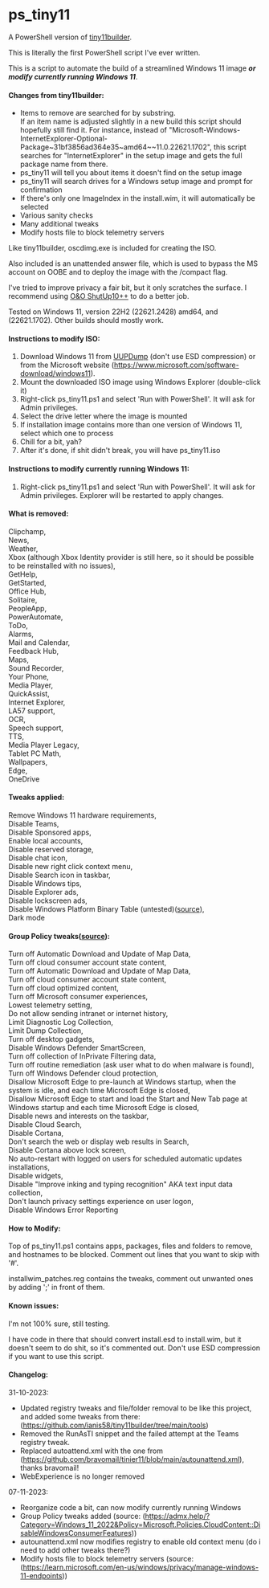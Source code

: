 # ps_tiny11

A PowerShell version of [tiny11builder](https://github.com/ntdevlabs/tiny11builder).

This is literally the first PowerShell script I've ever written.

This is a script to automate the build of a streamlined Windows 11 image ***or modify currently running Windows 11***.

#### Changes from tiny11builder:

- Items to remove are searched for by substring.  
If an item name is adjusted slightly in a new build this script should hopefully still find it.  For instance, instead of "Microsoft-Windows-InternetExplorer-Optional-Package\~31bf3856ad364e35\~amd64\~\~11.0.22621.1702", this script searches for "InternetExplorer" in the setup image and gets the full package name from there.
- ps_tiny11 will tell you about items it doesn't find on the setup image
- ps_tiny11 will search drives for a Windows setup image and prompt for confirmation
- If there's only one ImageIndex in the install.wim, it will automatically be selected
- Various sanity checks
- Many additional tweaks
- Modify hosts file to block telemetry servers

Like tiny11builder, oscdimg.exe is included for creating the ISO.

Also included is an unattended answer file, which is used to bypass the MS account on OOBE and to deploy the image with the /compact flag.

I've tried to improve privacy a fair bit, but it only scratches the surface.  I recommend using [O&O ShutUp10++](https://www.oo-software.com/en/shutup10) to do a better job.

Tested on Windows 11, version 22H2 (22621.2428) amd64, and (22621.1702).  Other builds should mostly work.

#### Instructions to modify ISO:

1. Download Windows 11 from [UUPDump](https://uupdump.net/) (don't use ESD compression) or from the Microsoft website (<https://www.microsoft.com/software-download/windows11>).
2. Mount the downloaded ISO image using Windows Explorer (double-click it)
3. Right-click ps_tiny11.ps1 and select 'Run with PowerShell'.  It will ask for Admin privileges.
4. Select the drive letter where the image is mounted
5. If installation image contains more than one version of Windows 11, select which one to process
6. Chill for a bit, yah?
7. After it's done, if shit didn't break, you will have ps_tiny11.iso

#### Instructions to modify currently running Windows 11:

1. Right-click ps_tiny11.ps1 and select 'Run with PowerShell'.  It will ask for Admin privileges.  Explorer will be restarted to apply changes.

#### What is removed:

Clipchamp,  
News,  
Weather,  
Xbox (although Xbox Identity provider is still here, so it should be possible to be reinstalled with no issues),  
GetHelp,  
GetStarted,  
Office Hub,  
Solitaire,  
PeopleApp,  
PowerAutomate,  
ToDo,  
Alarms,  
Mail and Calendar,  
Feedback Hub,  
Maps,  
Sound Recorder,  
Your Phone,  
Media Player,  
QuickAssist,  
Internet Explorer,  
LA57 support,  
OCR,  
Speech support,  
TTS,  
Media Player Legacy,  
Tablet PC Math,  
Wallpapers,  
Edge,  
OneDrive 

#### Tweaks applied:

Remove Windows 11 hardware requirements,  
Disable Teams,  
Disable Sponsored apps,  
Enable local accounts,  
Disable reserved storage,  
Disable chat icon,  
Disable new right click context menu,  
Disable Search icon in taskbar,  
Disable Windows tips,  
Disable Explorer ads,  
Disable lockscreen ads,  
Disable Windows Platform Binary Table (untested)([source](https://github.com/Jamesits/dropWPBT)),  
Dark mode  

#### Group Policy tweaks([source](https://admx.help/?Category=Windows_11_2022&Policy=Microsoft.Policies.CloudContent::DisableWindowsConsumerFeatures)):

Turn off Automatic Download and Update of Map Data,  
Turn off cloud consumer account state content,  
Turn off Automatic Download and Update of Map Data,  
Turn off cloud consumer account state content,  
Turn off cloud optimized content,  
Turn off Microsoft consumer experiences,  
Lowest telemetry setting,  
Do not allow sending intranet or internet history,  
Limit Diagnostic Log Collection,  
Limit Dump Collection,  
Turn off desktop gadgets,  
Disable Windows Defender SmartScreen,  
Turn off collection of InPrivate Filtering data,  
Turn off routine remediation (ask user what to do when malware is found),  
Turn off Windows Defender cloud protection,  
Disallow Microsoft Edge to pre-launch at Windows startup, when the system is idle, and each time Microsoft Edge is closed,  
Disallow Microsoft Edge to start and load the Start and New Tab page at Windows startup and each time Microsoft Edge is closed,  
Disable news and interests on the taskbar,  
Disable Cloud Search,  
Disable Cortana,  
Don't search the web or display web results in Search,  
Disable Cortana above lock screen,  
No auto-restart with logged on users for scheduled automatic updates installations,  
Disable widgets,  
Disable "Improve inking and typing recognition" AKA text input data collection,  
Don't launch privacy settings experience on user logon,  
Disable Windows Error Reporting  

#### How to Modify:

Top of ps_tiny11.ps1 contains apps, packages, files and folders to remove, and hostnames to be blocked.  Comment out lines that you want to skip with '#'.  

installwim_patches.reg contains the tweaks, comment out unwanted ones by adding ';' in front of them.

#### Known issues:

I'm not 100% sure, still testing.  

I have code in there that should convert install.esd to install.wim, but it doesn't seem to do shit, so it's commented out.  Don't use ESD compression if you want to use this script.  

#### Changelog:

31-10-2023:  

- Updated registry tweaks and file/folder removal to be like this project, and added some tweaks from there: (<https://github.com/ianis58/tiny11builder/tree/main/tools>)  
- Removed the RunAsTI snippet and the failed attempt at the Teams registry tweak.   
- Replaced autoattend.xml with the one from (<https://github.com/bravomail/tinier11/blob/main/autounattend.xml>), thanks bravomail!
- WebExperience is no longer removed

07-11-2023:

- Reorganize code a bit, can now modify currently running Windows
- Group Policy tweaks added (source: (<https://admx.help/?Category=Windows_11_2022&Policy=Microsoft.Policies.CloudContent::DisableWindowsConsumerFeatures>))
- autounattend.xml now modifies registry to enable old context menu (do i need to add other tweaks there?)
- Modify hosts file to block telemetry servers (source: (<https://learn.microsoft.com/en-us/windows/privacy/manage-windows-11-endpoints>))